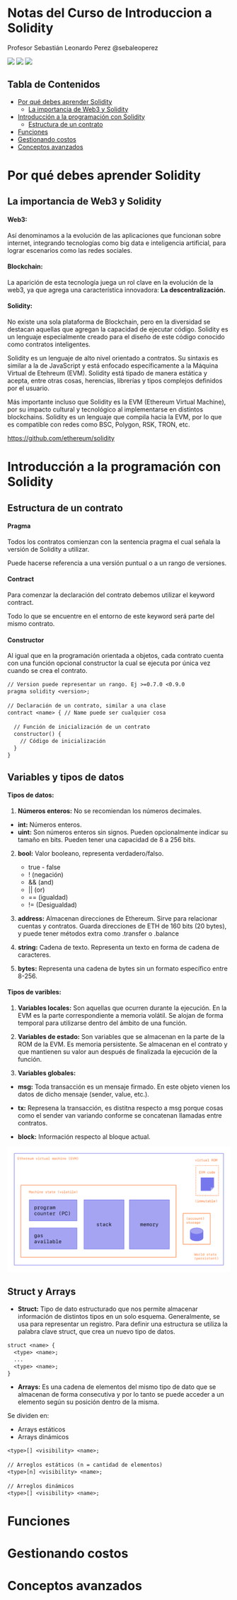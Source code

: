 # Notas del Curso de Introduccion a Solidity

Profesor Sebastián Leonardo Perez @sebaleoperez

![](https://static.platzi.com/media/avatars/Platzi-f730e65b-e92b-44d3-81c0-5c59c4dc4658.png) ![](https://static.platzi.com/media/learningpath/badges/29fa8885-7536-44ba-8aea-7b32c8e39cc8.jpg) ![](https://static.platzi.com/media/achievements/solidity_badge-ca6318a4-8808-4e95-9b1a-ccdd7016589e.png)

## Tabla de Contenidos

- [Por qué debes aprender Solidity](#por-qué-debes-aprender-solidity)
  - [La importancia de Web3 y Solidity](#la-importancia-de-web3-y-solidity) 
- [Introducción a la programación con Solidity](#introducción-a-la-programación-con-solidity)
  - [Estructura de un contrato](#estructura-de-un-contrato)
- [Funciones](#funciones) 
- [Gestionando costos](#gestionando-costos)
- [Conceptos avanzados](#conceptos-avanzados)


# Por qué debes aprender Solidity

## La importancia de Web3 y Solidity

#### Web3:

Así denominamos a la evolución de las aplicaciones que funcionan sobre internet, integrando tecnologías como big data e inteligencia artificial, para lograr escenarios como las redes sociales.

#### Blockchain:

La aparición de esta tecnología juega un rol clave en la evolución de la web3, ya que agrega una característica innovadora: **La descentralización.**

#### Solidity:

No existe una sola plataforma de Blockchain, pero en la diversidad se destacan aquellas que 
agregan la capacidad de ejecutar código. Solidity es un lenguaje especialmente creado 
para el diseño de este código conocido como contratos inteligentes.

Solidity es un lenguaje de alto nivel orientado a contratos. Su sintaxis es similar a la de JavaScript y está enfocado específicamente a la Máquina Virtual de Etehreum (EVM). Solidity está tipado de manera estática y acepta, entre otras cosas, herencias, librerías y tipos complejos definidos por el usuario.

Más importante incluso que Solidity es la EVM (Ethereum Virtual Machine), por su impacto cultural y tecnológico al implementarse en distintos blockchains. Solidity es un lenguaje que compila hacia la EVM, por lo que es compatible con redes como BSC, Polygon, RSK, TRON, etc.

https://github.com/ethereum/solidity

# Introducción a la programación con Solidity

## Estructura de un contrato

#### Pragma

Todos los contratos comienzan con la sentencia pragma el cual señala la versión de Solidity a utilizar. 

Puede hacerse referencia a una versión puntual o a un rango de versiones.

#### Contract

Para comenzar la declaración del contrato debemos utilizar el keyword contract. 

Todo lo que se encuentre en el entorno de este keyword será parte del mismo contrato.

#### Constructor

Al igual que en la programación orientada a objetos, cada contrato cuenta con una función  opcional constructor la cual se ejecuta por única vez cuando se crea el contrato.


```
// Version puede representar un rango. Ej >=0.7.0 <0.9.0
pragma solidity <version>;

// Declaración de un contrato, similar a una clase
contract <name> { // Name puede ser cualquier cosa
  
  // Función de inicialización de un contrato
  constructor() {
    // Código de inicialización
  }
}
```

## Variables y tipos de datos

#### Tipos de datos:

1. **Números enteros:** No se recomiendan los números decimales.
  - **int:** Números enteros. 
  - **uint:** Son números enteros sin signos. Pueden opcionalmente indicar su tamaño en bits.
  Pueden tener una capacidad de 8 a 256 bits.

2. **bool:** Valor booleano, representa verdadero/falso.
    - true - false
    - ! (negación)
    - && (and)
    - || (or)
    - == (igualdad)
    - != (Desigualdad)

3. **address:** Almacenan direcciones de Ethereum. Sirve para relacionar cuentas y contratos. Guarda direcciones de ETH de 160 bits (20 bytes), y puede tener métodos extra como .transfer o .balance

4. **string:** Cadena de texto. Representa un texto en forma de cadena de 
caracteres.

5. **bytes:** Representa una cadena de bytes sin un 
formato específico entre 8-256.

#### Tipos de varibles:

1. **Variables locales:** Son aquellas que ocurren durante la ejecución. En la EVM es la parte correspondiente a memoria volátil. Se alojan de forma temporal para utilizarse dentro del ámbito de una función.

2. **Variables de estado:** Son variables que se almacenan en la parte de la ROM de la EVM. Es memoria persistente. Se almacenan en el contrato y que mantienen su valor aun después de finalizada la ejecución de la función.

3. **Variables globales:**

- **msg:** Toda transacción es un mensaje firmado. En este objeto vienen los datos de dicho mensaje (sender, value, etc.).

- **tx:** Represena la transacción, es distitna respecto a msg porque cosas como el sender van variando conforme se concatenan llamadas entre contratos.

- **block:** Información respecto al bloque actual.

[![1](https://github.com/hackmilo/Notas---Curso-de-Introduccion-Solidity/blob/main/img/1.png?raw=true "1")](https://github.com/hackmilo/Notas---Curso-de-Introduccion-Solidity/blob/main/img/1.png?raw=true "1")

## Struct y Arrays

- **Struct:** 
Tipo de dato estructurado que nos permite almacenar información de distintos tipos en un solo esquema. Generalmente, se usa para representar un registro. Para definir una estructura se utiliza la palabra clave struct, que crea un nuevo tipo de datos.

```
struct <name> {
  <type> <name>;
  ...
  <type> <name>;
}
```

- **Arrays:**
Es una cadena de elementos del mismo tipo de dato que se almacenan de forma consecutiva y por lo tanto se puede acceder a un elemento según su posición dentro de la misma. 

Se dividen en: 
- Arrays estáticos
- Arrays dinámicos

```
<type>[] <visibility> <name>;

// Arreglos estáticos (n = cantidad de elementos)
<type>[n] <visibility> <name>;

// Arreglos dinámicos
<type>[] <visibility> <name>;
```

# Funciones

# Gestionando costos

# Conceptos avanzados
